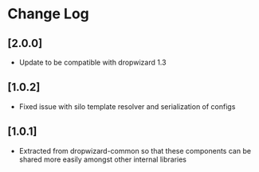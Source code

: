 # Change Log
## [2.0.0]
 - Update to be compatible with dropwizard 1.3

## [1.0.2]
 - Fixed issue with silo template resolver and serialization of configs

## [1.0.1]
 - Extracted from dropwizard-common so that these components can be shared more easily amongst other internal libraries
